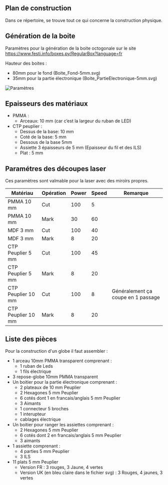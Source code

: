 ## Plan de construction ##
Dans ce répertoire, se trouve tout ce qui concerne la construction physique.

## Génération de la boite ##
Paramètres pour la génération de la boite octogonale sur le site https://www.festi.info/boxes.py/RegularBox?language=fr

Hauteur des boites : 
* 80mm pour le fond (Boite_Fond-5mm.svg)
* 35mm pour la partie électronique (Boite_PartieElectronique-5mm.svg)

![Paramètres](./illustrations/www.festi.info.png)

## Epaisseurs des matériaux ##
* PMMA :
  * Arceaux: 10 mm (car c’est la largeur du ruban de LED)
* CTP peuplier :
  * Dessus de la base: 10 mm 
  * Coté de la base: 5 mm
  * Dessous de la base 5mm
  * Assiette 3 épaisseurs de 5 mm (Epaisseur du fil et des ILS)
  * Plat : 5 mm

## Paramétres des découpes laser ##
Ces paramètres sont valmable pour la laser avec des miroirs propres.

| Matériau | Opération | Power | Speed | Remarque |
|----------|-----------|------|-------|----------|
| PMMA 10 mm | Cut | 100 | 5 |  |
| PMMA 10 mm | Mark | 30 | 60 |  |
| MDF 3 mm | Cut | 100 | 40 | |
| MDF 3 mm | Mark | 8 | 20 | |
| CTP Peuplier 5 mm | Cut | 100 | 45 | |
| CTP Peuplier 5 mm | Mark | 8 | 20 | |
| CTP Peuplier 10 mm | Cut | 100 | 8 | Généralement ça coupe en 1 passage|
| CTP Peuplier 10 mm | Mark | 8 | 20 | |

## Liste des pièces ##
Pour la construction d'un globe il faut assembler :

* 1 arceau 10mm PMMA transparent comprenant :
  * 1 ruban de Leds
  * 1 fils électrique
* 3 repose-globe 10mm PMMA transparent
* Un boitier pour la partie électronique comprenant :
  * 2 plateaux de 10 mm Peuplier
  * 2 Hexagones 5 mm Peuplier
  * 6 cotés dont 1 en francais/anglais 5 mm Peuplier
  * 3 Aimants
  * 1 connecteur 5 broches
  * 1 interupteur
  * cablages électrique
* Un boitier pour ranger les assiettes comprenant :
  * 2 Hexagones 5 mm Peuplier
  * 6 cotés dont 2 en francais/anglais 5 mm Peuplier
  * 3 aimants
* 1 assiette comprenant :
  * 4 parties 5 mm Peuplier
  * 3 ILS
* 11 plats 5 mm Peuplier 
  * Version FR : 3 rouges, 3 Jaune, 4 vertes
  * Version UK (en bleu claire dans le fichier svg) : 3 Rouges, 4 jaunes, 3 vertes
